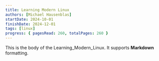 ```yaml
---
title: Learning Modern Linux
authors: [Michael Hausenblas]
startDate: 2024-10-01
finishDate: 2024-12-01
tags: [linux]
progress: { pagesRead: 260, totalPages: 260 }
---
```

This is the body of the Learning_Modern_Linux. It supports **Markdown** formatting.
